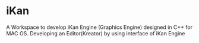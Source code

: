 # iKan
A Workspace to develop iKan Engine (Graphics Engine) designed in C++ for MAC OS. Developing an Editor(Kreator) by using interface of iKan Engine 
